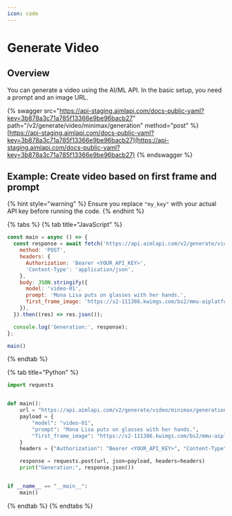 ```yaml
---
icon: code
---
```


# Generate Video

## Overview

You can generate a video using the AI/ML API. In the basic setup, you need a prompt and an image URL.

{% swagger src="https://api-staging.aimlapi.com/docs-public-yaml?key=3b878a3c71a785f13366e9be96bacb27" path="/v2/generate/video/minimax/generation" method="post" %}
[https://api-staging.aimlapi.com/docs-public-yaml?key=3b878a3c71a785f13366e9be96bacb27](https://api-staging.aimlapi.com/docs-public-yaml?key=3b878a3c71a785f13366e9be96bacb27)
{% endswagger %}

## Example: Create video based on first frame and prompt

{% hint style="warning" %}
Ensure you replace `"my_key"` with your actual API key before running the code.
{% endhint %}

{% tabs %}
{% tab title="JavaScript" %}
```javascript
const main = async () => {
  const response = await fetch('https://api.aimlapi.com/v2/generate/video/minimax/generation', {
    method: 'POST',
    headers: {
      Authorization: 'Bearer <YOUR_API_KEY>',
      'Content-Type': 'application/json',
    },
    body: JSON.stringify({
      model: 'video-01',
      prompt: 'Mona Lisa puts on glasses with her hands.',
      first_frame_image: 'https://s2-111386.kwimgs.com/bs2/mmu-aiplatform-temp/kling/20240620/1.jpeg',
    }),
  }).then((res) => res.json());

  console.log('Generation:', response);
};

main()
```
{% endtab %}

{% tab title="Python" %}
```python
import requests


def main():
    url = "https://api.aimlapi.com/v2/generate/video/minimax/generation"
    payload = {
        "model": "video-01",
        "prompt": "Mona Lisa puts on glasses with her hands.",
        "first_frame_image": "https://s2-111386.kwimgs.com/bs2/mmu-aiplatform-temp/kling/20240620/1.jpeg",
    }
    headers = {"Authorization": "Bearer <YOUR_API_KEY>", "Content-Type": "application/json"}

    response = requests.post(url, json=payload, headers=headers)
    print("Generation:", response.json())


if __name__ == "__main__":
    main()
```
{% endtab %}
{% endtabs %}
